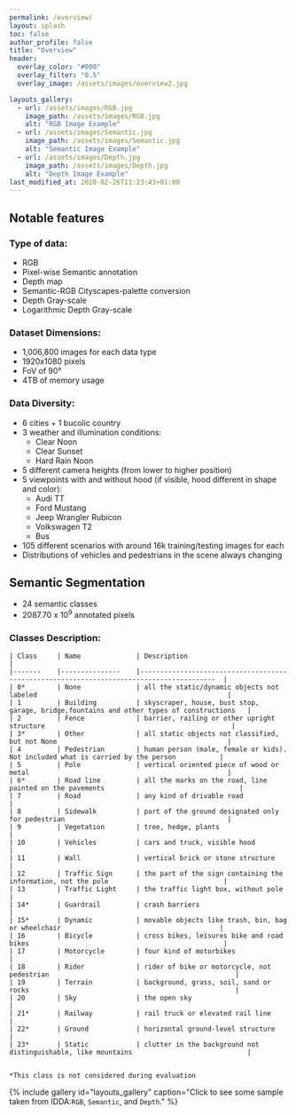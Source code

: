 ```yaml
---
permalink: /overview/
layout: splash
toc: false
author_profile: false
title: "Overview"
header:
  overlay_color: "#000"
  overlay_filter: "0.5"
  overlay_image: /assets/images/overview2.jpg

layouts_gallery:
  - url: /assets/images/RGB.jpg
    image_path: /assets/images/RGB.jpg
    alt: "RGB Image Example"
  - url: /assets/images/Semantic.jpg
    image_path: /assets/images/Semantic.jpg
    alt: "Semantic Image Example"
  - url: /assets/images/Depth.jpg
    image_path: /assets/images/Depth.jpg
    alt: "Depth Image Example"
last_modified_at: 2020-02-26T11:23:43+01:00
---
```



## Notable features
### Type of data: 
- RGB
- Pixel-wise Semantic annotation
- Depth map
- Semantic-RGB Cityscapes-palette conversion
- Depth Gray-scale
- Logarithmic Depth Gray-scale

### Dataset Dimensions: 
- 1,006,800 images for each data type
- 1920x1080 pixels
- FoV of 90°
- 4TB of memory usage

### Data Diversity: 
- 6 cities + 1 bucolic country 
- 3 weather and illumination conditions:
  - Clear Noon
  - Clear Sunset
  - Hard Rain Noon
- 5 different camera heights (from lower to higher position)
- 5 viewpoints with and without hood (if visible, hood different in shape and color):
  - Audi TT
  - Ford Mustang
  - Jeep Wrangler Rubicon
  - Volkswagen T2
  - Bus  
- 105 different scenarios with around 16k training/testing images for each
- Distributions of vehicles and pedestrians in the scene always changing

## Semantic Segmentation
- 24 semantic classes
- 2087.70 x 10<sup>9</sup> annotated pixels
### Classes Description:

    | Class 	| Name          	| Description                                                                             	|
    |-------	|---------------	|-----------------------------------------------------------------------------------------	|
    | 0*    	| None          	| all the static/dynamic objects not labeled                                              	|
    | 1     	| Building      	| skyscraper, house, bust stop, garage, bridge,fountains and other types of constructions 	|
    | 2     	| Fence         	| barrier, railing or other upright structure                                             	|
    | 3*    	| Other         	| all static objects not classified, but not None                                         	|
    | 4     	| Pedestrian    	| human person (male, female or kids). Not included what is carried by the person         	|
    | 5     	| Pole          	| vertical oriented piece of wood or metal                                                	|
    | 6*    	| Road line     	| all the marks on the road, line painted on the pavements                                	|
    | 7     	| Road          	| any kind of drivable road                                                               	|
    | 8     	| Sidewalk      	| part of the ground designated only for pedestrian                                       	|
    | 9     	| Vegetation    	| tree, hedge, plants                                                                     	|
    | 10    	| Vehicles      	| cars and truck, visible hood                                                            	|
    | 11    	| Wall          	| vertical brick or stone structure                                                       	|
    | 12    	| Traffic Sign  	| the part of the sign containing the information, not the pole                           	|
    | 13    	| Traffic Light 	| the traffic light box, without pole                                                     	|
    | 14*   	| Guardrail     	| crash barriers                                                                          	|
    | 15*   	| Dynamic       	| movable objects like trash, bin, bag or wheelchair                                      	|
    | 16    	| Bicycle       	| cross bikes, leisures bike and road bikes                                               	|
    | 17    	| Motorcycle    	| four kind of motorbikes                                                                 	|
    | 18    	| Rider         	| rider of bike or motorcycle, not pedestrian                                             	|
    | 19    	| Terrain       	| background, grass, soil, sand or rocks                                                  	|
    | 20    	| Sky           	| the open sky                                                                            	|
    | 21*   	| Railway       	| rail truck or elevated rail line                                                        	|
    | 22*   	| Ground        	| horizontal ground-level structure                                                       	|
    | 23*   	| Static        	| clutter in the background not distinguishable, like mountains                           	|
    
    
    *This class is not considered during evaluation
    
    
{% include gallery id="layouts_gallery" caption="Click to see some sample taken from IDDA:`RGB`, `Semantic`, and `Depth`." %}

